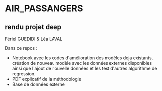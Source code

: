 # AIR_PASSANGERS
## rendu projet deep 
Fériel GUEDIDI & Léa LAVAL

Dans ce repos :
- Notebook avec les codes d'amélioration des modèles deja existants, création de nouveau modèle avec les données externes disponibles ainsi que l'ajout de nouvelle données et les test d'autres algorithme de regression.
- PDF explicatif de la méthodologie
- Base de données externe
